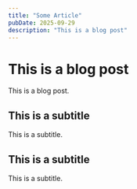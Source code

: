 ```yaml
---
title: "Some Article"
pubDate: 2025-09-29
description: "This is a blog post"
---
```


# This is a blog post

This is a blog post.

## This is a subtitle

This is a subtitle.

## This is a subtitle

This is a subtitle.
